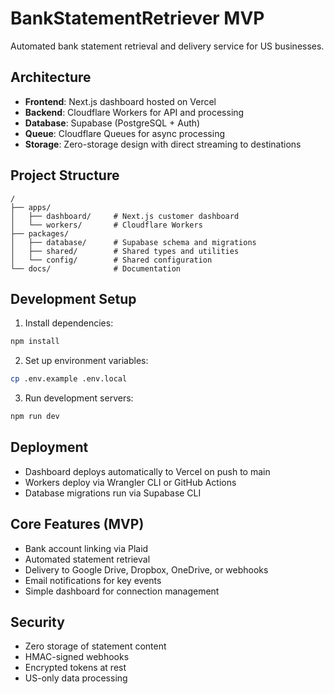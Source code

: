 # BankStatementRetriever MVP

Automated bank statement retrieval and delivery service for US businesses.

## Architecture

- **Frontend**: Next.js dashboard hosted on Vercel
- **Backend**: Cloudflare Workers for API and processing
- **Database**: Supabase (PostgreSQL + Auth)
- **Queue**: Cloudflare Queues for async processing
- **Storage**: Zero-storage design with direct streaming to destinations

## Project Structure

```
/
├── apps/
│   ├── dashboard/     # Next.js customer dashboard
│   └── workers/       # Cloudflare Workers
├── packages/
│   ├── database/      # Supabase schema and migrations
│   ├── shared/        # Shared types and utilities
│   └── config/        # Shared configuration
└── docs/              # Documentation
```

## Development Setup

1. Install dependencies:

```bash
npm install
```

2. Set up environment variables:

```bash
cp .env.example .env.local
```

3. Run development servers:

```bash
npm run dev
```

## Deployment

- Dashboard deploys automatically to Vercel on push to main
- Workers deploy via Wrangler CLI or GitHub Actions
- Database migrations run via Supabase CLI

## Core Features (MVP)

- Bank account linking via Plaid
- Automated statement retrieval
- Delivery to Google Drive, Dropbox, OneDrive, or webhooks
- Email notifications for key events
- Simple dashboard for connection management

## Security

- Zero storage of statement content
- HMAC-signed webhooks
- Encrypted tokens at rest
- US-only data processing

